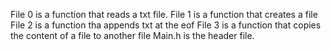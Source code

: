 File 0 is a function that reads a txt file.
File 1 is a function that creates a file
File 2 is a function tha appends txt at the eof
File 3 is a function  that copies the content of a file to another file
Main.h is the header file.